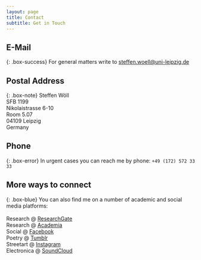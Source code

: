 ```yaml
---
layout: page
title: Contact
subtitle: Get in Touch
---
```

## E-Mail

{: .box-success}
For general matters write to <a href="mailto:steffen.woell@uni-leipzig.de">steffen.woell@uni-leipzig.de</a>

## Postal Address

{: .box-note}
Steffen Wöll<br/>
SFB 1199<br/>
Nikolaistrasse 6-10<br/>
Room 5.07<br/>
04109 Leipzig<br/>
Germany

## Phone

{: .box-error}
In urgent cases you can reach me by phone: `+49 (172) 572 33 33`

## More ways to connect

{: .box-blue}
You can also find me on a number of academic and social media platforms:<br/><br/>Research @ <a href="https://www.researchgate.net/profile/Steffen_Woell3" target="_blank">ResearchGate</a><br/>Research @ <a href="https://uni-leipzig.academia.edu/SteffenWöll" target="_blank">Academia</a><br/>Social @ <a href="https://www.facebook.com/steffen.woell" target="_blank">Facebook</a><br/>Poetry @ <a href="http://walkingintozero.tumblr.com" target="_blank">Tumblr</a><br/>Streetart @ <a href="https://www.instagram.com/streetart_leipzig/" target="_blank">Instagram</a><br/>Electronica @ <a href="https://soundcloud.com/w-a_s" target="_blank">SoundCloud</a>
